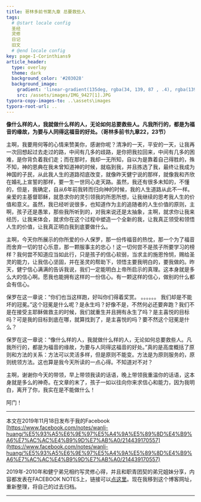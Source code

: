 ```yaml
---
title: 哥林多前书第九章 总要救些人
tags: 
  # @start locale config
  圣经
  灵修
  日记
  旧文
  # @end locale config
key: page-I-Corinthians9
article_header:
  type: overlay
  theme: dark
  background_color: '#203028'
  background_image:
    gradient: 'linear-gradient(135deg, rgba(34, 139, 87 , .4), rgba(139, 34, 139, .4))'
    src: /assets/images/IMG_9427[1].JPG
typora-copy-images-to: ..\assets\images
typora-root-url: ..
---
```


**像什么样的人，我就做什么样的人，无论如何总要救些人。凡我所行的，都是为福音的缘故，为要与人同得这福音的好处。（哥林多前书九章22，23节）**

<!--more-->

主啊，我要用何等的心情来赞美你，感谢你呢？清净的一天，平安的一天，让我再一次回想起过去走过的路，中间有几多的歧路，是你把我拉回来，中间有几多的困难，是你背负着我们走；而在那时，我却一无所知，自以为是靠着自己得胜的，殊不知，神的恩典在我未曾知道神的时候，就临到我，并且拣选了我，最终让我成为神国的子民，从此我人生的道路彻底改变，就像昨天健宁说的那样，就像我和齐欣在婚礼上宣誓的那样，要一生一世同心走天路。虽然，我还有很多未知的，不懂的，但是，我确定，自从6年前我转而归向神的时候，我的人生道路从此不一样。亲爱的主基督耶稣，就恳求你的灵引领我的所思所想，让我继续的思考我人生的价值和意义。虽然，我已经听说很多，也知道作为主的追随者的人生价值的原则，主啊，孩子还是愚笨，那些我所听到的，对我来说还是太抽象，主啊，就求你让我来经历，让我来体会，就求你在这个过程中塑造一个全新的我，让我真正领受和领悟人生的价值，让我真正明白我到底要做什么。

主啊，今天你所展示的你所爱的仆人保罗，那一份传福音的热忱，那一个为了福音而舍弃一切的甘心乐意，那一颗服事主的忠心！这一切何尝不是孩子所要学习的榜样？我何尝不知道应当如此行，只是孩子的信心软弱，当求主的施恩怜悯，赐给圣灵的能力，让我信心坚固，并在圣灵的帮助下，领悟主要我明白的，要我做的。昨天，健宁信心满满的告诉我说，我们一定能明白上帝所启示的真理。这本身就是多么大的信心啊。愿我也能拥有这样的一份信心。有一颗这样的信心，做别的什么都会有信心。

保罗在这一章说：“你们也当这样跑，好叫你们得着奖赏。 。。。。。。 我们却是不能坏的冠冕。”这个冠冕是什么呢？是永生吗？好像不是，不然何必还要奔跑？我们不是在接受主耶稣做救主的时候，我们就重生并且拥有永生了吗？是主喜悦的目标吗？可是我的目标到底在哪，就算找到了，是主喜悦的吗？要不然这个冠冕是什么？

保罗在这一章说：“像什么样的人，我就做什么样的人，无论如何总要救些人。凡我所行的，都是为福音的缘故，为要与人同得这福音的好处。”真的是高度概括了原则和方法的关系：方法可以灵活多样，但是原则不能变。方法是为原则服务的，原则统领方法。这也算是我今天所读的一点心得。不知道对不对？

主啊，谢谢你今天的带领，早上带领我读的话语，晚上带领我重温你的话语，这本身就是多么的神奇。在文章的末了，孩子一如以往向你来求信心和能力，因为我明白，离开了你，我实在是不能做什么！

阿门！

---

本文在2019年11月18日发布于我的Facebook [https://www.facebook.com/notes/wanli-huang/%E5%93%A5%E6%9E%97%E5%A4%9A%E5%89%8D%E4%B9%A6%E7%AC%AC%E4%B9%9D%E7%AB%A0/214439170557](https://www.facebook.com/notes/wanli-huang/%E5%93%A5%E6%9E%97%E5%A4%9A%E5%89%8D%E4%B9%A6%E7%AC%AC%E4%B9%9D%E7%AB%A0/214439170557)

2019年-2010年和健宁弟兄相约写灵修心得，并且和职青团契的弟兄姐妹分享，内容都发表在FACEBOOK NOTES上，链接可以[点这里](https://www.facebook.com/wanli.huang/notes)。现在我移到这个博客网址，重新整理，将自己的过去归档。

---





